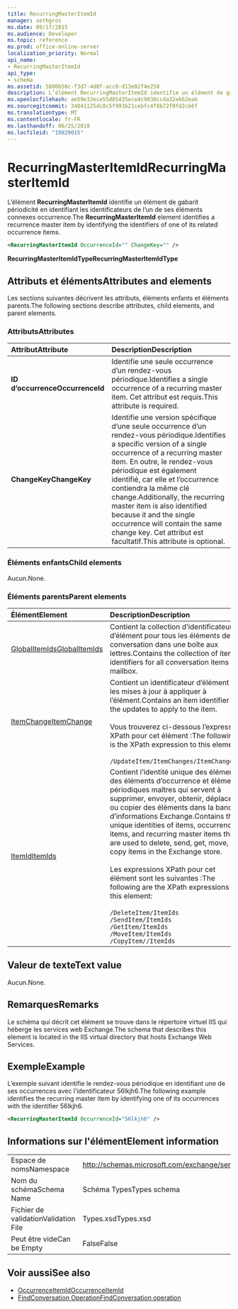 ```yaml
---
title: RecurringMasterItemId
manager: sethgros
ms.date: 09/17/2015
ms.audience: Developer
ms.topic: reference
ms.prod: office-online-server
localization_priority: Normal
api_name:
- RecurringMasterItemId
api_type:
- schema
ms.assetid: 5800b58c-f3d7-4d8f-acc0-d13e02f4e258
description: L’élément RecurringMasterItemId identifie un élément de gabarit périodicité en identifiant les identificateurs de l’un de ses éléments connexes occurrence.
ms.openlocfilehash: ae59e33ece55d85435ece4c9030ccda32eb62eab
ms.sourcegitcommit: 34041125dc8c5f993b21cebfc4f8b72f0fd2cb6f
ms.translationtype: MT
ms.contentlocale: fr-FR
ms.lasthandoff: 06/25/2018
ms.locfileid: "19829015"
---
```

# <a name="recurringmasteritemid"></a><span data-ttu-id="47d8f-103">RecurringMasterItemId</span><span class="sxs-lookup"><span data-stu-id="47d8f-103">RecurringMasterItemId</span></span>

<span data-ttu-id="47d8f-104">L’élément **RecurringMasterItemId** identifie un élément de gabarit périodicité en identifiant les identificateurs de l’un de ses éléments connexes occurrence.</span><span class="sxs-lookup"><span data-stu-id="47d8f-104">The **RecurringMasterItemId** element identifies a recurrence master item by identifying the identifiers of one of its related occurrence items.</span></span> 
  
```XML
<RecurringMasterItemId OccurrenceId="" ChangeKey="" />
```

 <span data-ttu-id="47d8f-105">**RecurringMasterItemIdType**</span><span class="sxs-lookup"><span data-stu-id="47d8f-105">**RecurringMasterItemIdType**</span></span>
## <a name="attributes-and-elements"></a><span data-ttu-id="47d8f-106">Attributs et éléments</span><span class="sxs-lookup"><span data-stu-id="47d8f-106">Attributes and elements</span></span>

<span data-ttu-id="47d8f-107">Les sections suivantes décrivent les attributs, éléments enfants et éléments parents.</span><span class="sxs-lookup"><span data-stu-id="47d8f-107">The following sections describe attributes, child elements, and parent elements.</span></span>
  
### <a name="attributes"></a><span data-ttu-id="47d8f-108">Attributs</span><span class="sxs-lookup"><span data-stu-id="47d8f-108">Attributes</span></span>

|<span data-ttu-id="47d8f-109">**Attribut**</span><span class="sxs-lookup"><span data-stu-id="47d8f-109">**Attribute**</span></span>|<span data-ttu-id="47d8f-110">**Description**</span><span class="sxs-lookup"><span data-stu-id="47d8f-110">**Description**</span></span>|
|:-----|:-----|
|<span data-ttu-id="47d8f-111">**ID d’occurrence**</span><span class="sxs-lookup"><span data-stu-id="47d8f-111">**OccurrenceId**</span></span> <br/> |<span data-ttu-id="47d8f-112">Identifie une seule occurrence d’un rendez-vous périodique.</span><span class="sxs-lookup"><span data-stu-id="47d8f-112">Identifies a single occurrence of a recurring master item.</span></span> <span data-ttu-id="47d8f-113">Cet attribut est requis.</span><span class="sxs-lookup"><span data-stu-id="47d8f-113">This attribute is required.</span></span>  <br/> |
|<span data-ttu-id="47d8f-114">**ChangeKey**</span><span class="sxs-lookup"><span data-stu-id="47d8f-114">**ChangeKey**</span></span> <br/> |<span data-ttu-id="47d8f-115">Identifie une version spécifique d’une seule occurrence d’un rendez-vous périodique.</span><span class="sxs-lookup"><span data-stu-id="47d8f-115">Identifies a specific version of a single occurrence of a recurring master item.</span></span> <span data-ttu-id="47d8f-116">En outre, le rendez-vous périodique est également identifié, car elle et l’occurrence contiendra la même clé change.</span><span class="sxs-lookup"><span data-stu-id="47d8f-116">Additionally, the recurring master item is also identified because it and the single occurrence will contain the same change key.</span></span> <span data-ttu-id="47d8f-117">Cet attribut est facultatif.</span><span class="sxs-lookup"><span data-stu-id="47d8f-117">This attribute is optional.</span></span>  <br/> |
   
### <a name="child-elements"></a><span data-ttu-id="47d8f-118">Éléments enfants</span><span class="sxs-lookup"><span data-stu-id="47d8f-118">Child elements</span></span>

<span data-ttu-id="47d8f-119">Aucun.</span><span class="sxs-lookup"><span data-stu-id="47d8f-119">None.</span></span>
  
### <a name="parent-elements"></a><span data-ttu-id="47d8f-120">Éléments parents</span><span class="sxs-lookup"><span data-stu-id="47d8f-120">Parent elements</span></span>

|<span data-ttu-id="47d8f-121">**Élément**</span><span class="sxs-lookup"><span data-stu-id="47d8f-121">**Element**</span></span>|<span data-ttu-id="47d8f-122">**Description**</span><span class="sxs-lookup"><span data-stu-id="47d8f-122">**Description**</span></span>|
|:-----|:-----|
|[<span data-ttu-id="47d8f-123">GlobalItemIds</span><span class="sxs-lookup"><span data-stu-id="47d8f-123">GlobalItemIds</span></span>](globalitemids.md) <br/> |<span data-ttu-id="47d8f-124">Contient la collection d’identificateurs d’élément pour tous les éléments de conversation dans une boîte aux lettres.</span><span class="sxs-lookup"><span data-stu-id="47d8f-124">Contains the collection of item identifiers for all conversation items in a mailbox.</span></span>  <br/> |
|[<span data-ttu-id="47d8f-125">ItemChange</span><span class="sxs-lookup"><span data-stu-id="47d8f-125">ItemChange</span></span>](itemchange.md) <br/> |<span data-ttu-id="47d8f-126">Contient un identificateur d’élément et les mises à jour à appliquer à l’élément.</span><span class="sxs-lookup"><span data-stu-id="47d8f-126">Contains an item identifier and the updates to apply to the item.</span></span> <br/> <br/> <span data-ttu-id="47d8f-127">Vous trouverez ci-dessous l’expression XPath pour cet élément :</span><span class="sxs-lookup"><span data-stu-id="47d8f-127">The following is the XPath expression to this element:</span></span> <br/> <br/>  `/UpdateItem/ItemChanges/ItemChange[i]` <br/> |
|[<span data-ttu-id="47d8f-128">ItemId</span><span class="sxs-lookup"><span data-stu-id="47d8f-128">ItemIds</span></span>](itemids.md) <br/> | <span data-ttu-id="47d8f-129">Contient l’identité unique des éléments, des éléments d’occurrence et éléments périodiques maîtres qui servent à supprimer, envoyer, obtenir, déplacer ou copier des éléments dans la banque d’informations Exchange.</span><span class="sxs-lookup"><span data-stu-id="47d8f-129">Contains the unique identities of items, occurrence items, and recurring master items that are used to delete, send, get, move, or copy items in the Exchange store.</span></span> <br/> <br/>  <span data-ttu-id="47d8f-130">Les expressions XPath pour cet élément sont les suivantes :</span><span class="sxs-lookup"><span data-stu-id="47d8f-130">The following are the XPath expressions to this element:</span></span>  <br/><br/>  `/DeleteItem/ItemIds` <br/>  `/SendItem/ItemIds` <br/>  `/GetItem/ItemIds` <br/>  `/MoveItem/ItemIds` <br/>  `/CopyItem//ItemIds` <br/> |
   
## <a name="text-value"></a><span data-ttu-id="47d8f-131">Valeur de texte</span><span class="sxs-lookup"><span data-stu-id="47d8f-131">Text value</span></span>

<span data-ttu-id="47d8f-132">Aucun.</span><span class="sxs-lookup"><span data-stu-id="47d8f-132">None.</span></span>
  
## <a name="remarks"></a><span data-ttu-id="47d8f-133">Remarques</span><span class="sxs-lookup"><span data-stu-id="47d8f-133">Remarks</span></span>

<span data-ttu-id="47d8f-134">Le schéma qui décrit cet élément se trouve dans le répertoire virtuel IIS qui héberge les services web Exchange.</span><span class="sxs-lookup"><span data-stu-id="47d8f-134">The schema that describes this element is located in the IIS virtual directory that hosts Exchange Web Services.</span></span>
  
## <a name="example"></a><span data-ttu-id="47d8f-135">Exemple</span><span class="sxs-lookup"><span data-stu-id="47d8f-135">Example</span></span>

<span data-ttu-id="47d8f-136">L’exemple suivant identifie le rendez-vous périodique en identifiant une de ses occurrences avec l’identificateur 56lkjh6.</span><span class="sxs-lookup"><span data-stu-id="47d8f-136">The following example identifies the recurring master item by identifying one of its occurrences with the identifier 56lkjh6.</span></span>
  
```XML
<RecurringMasterItemId OccurrenceId="56lkjh6" />
```

## <a name="element-information"></a><span data-ttu-id="47d8f-137">Informations sur l'élément</span><span class="sxs-lookup"><span data-stu-id="47d8f-137">Element information</span></span>

|||
|:-----|:-----|
|<span data-ttu-id="47d8f-138">Espace de noms</span><span class="sxs-lookup"><span data-stu-id="47d8f-138">Namespace</span></span>  <br/> |http://schemas.microsoft.com/exchange/services/2006/types  <br/> |
|<span data-ttu-id="47d8f-139">Nom du schéma</span><span class="sxs-lookup"><span data-stu-id="47d8f-139">Schema Name</span></span>  <br/> |<span data-ttu-id="47d8f-140">Schéma Types</span><span class="sxs-lookup"><span data-stu-id="47d8f-140">Types schema</span></span>  <br/> |
|<span data-ttu-id="47d8f-141">Fichier de validation</span><span class="sxs-lookup"><span data-stu-id="47d8f-141">Validation File</span></span>  <br/> |<span data-ttu-id="47d8f-142">Types.xsd</span><span class="sxs-lookup"><span data-stu-id="47d8f-142">Types.xsd</span></span>  <br/> |
|<span data-ttu-id="47d8f-143">Peut être vide</span><span class="sxs-lookup"><span data-stu-id="47d8f-143">Can be Empty</span></span>  <br/> |<span data-ttu-id="47d8f-144">False</span><span class="sxs-lookup"><span data-stu-id="47d8f-144">False</span></span>  <br/> |
   
## <a name="see-also"></a><span data-ttu-id="47d8f-145">Voir aussi</span><span class="sxs-lookup"><span data-stu-id="47d8f-145">See also</span></span>

- [<span data-ttu-id="47d8f-146">OccurrenceItemId</span><span class="sxs-lookup"><span data-stu-id="47d8f-146">OccurrenceItemId</span></span>](occurrenceitemid.md)
- [<span data-ttu-id="47d8f-147">FindConversation Operation</span><span class="sxs-lookup"><span data-stu-id="47d8f-147">FindConversation operation</span></span>](findconversation-operation.md)


